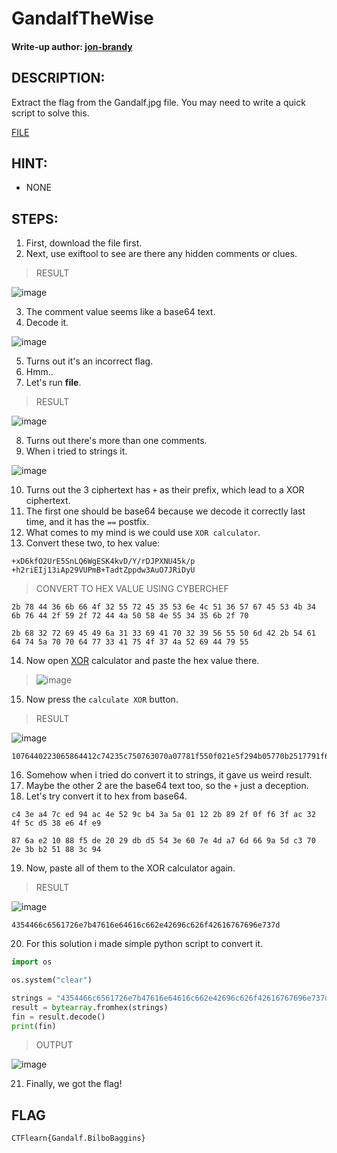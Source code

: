 # GandalfTheWise
#### Write-up author: [jon-brandy](https://github.com/jon-brandy)
## DESCRIPTION:
Extract the flag from the Gandalf.jpg file. You may need to write a quick script to solve this.

[FILE](https://github.com/Bread-Yolk/ctflearnwu/blob/193060899bc1cf8d4ff839bc8f33929fdc106b0c/Assets/Forensic/GandalfTheWise/Gandalf.jpg)

## HINT:
- NONE
## STEPS:
1. First, download the file first.
2. Next, use exiftool to see are there any hidden comments or clues.

> RESULT

![image](https://user-images.githubusercontent.com/70703371/193185035-b2b09f1e-56bf-43e6-a55d-0acd7363ce6e.png)


3. The comment value seems like a base64 text.
4. Decode it.

![image](https://user-images.githubusercontent.com/70703371/193185119-b04fede4-8801-490e-973f-1c95a10a8343.png)


5. Turns out it's an incorrect flag.
6. Hmm..
7. Let's run **file**.

> RESULT

![image](https://user-images.githubusercontent.com/70703371/193186517-093ee8a9-e1f2-4d01-b5b8-ffd37c64ac39.png)

8. Turns out there's more than one comments.
9. When i tried to strings it.

![image](https://user-images.githubusercontent.com/70703371/193187020-89f517f0-e0ac-4911-9cb0-2b19c0d1ad91.png)


10. Turns out the 3 ciphertext has `+` as their prefix, which lead to a XOR ciphertext.
11. The first one should be base64 because we decode it correctly last time, and it has the `==` postfix.
12. What comes to my mind is we could use  `XOR calculator`.
13. Convert these two, to hex value:

```
+xD6kfO2UrE5SnLQ6WgESK4kvD/Y/rDJPXNU45k/p
+h2riEIj13iAp29VUPmB+TadtZppdw3AuO7JRiDyU
```

> CONVERT TO HEX VALUE USING CYBERCHEF

```
2b 78 44 36 6b 66 4f 32 55 72 45 35 53 6e 4c 51 36 57 67 45 53 4b 34 6b 76 44 2f 59 2f 72 44 4a 50 58 4e 55 34 35 6b 2f 70
```

```
2b 68 32 72 69 45 49 6a 31 33 69 41 70 32 39 56 55 50 6d 42 2b 54 61 64 74 5a 70 70 64 77 33 41 75 4f 37 4a 52 69 44 79 55
```

14. Now open [XOR](https://xor.pw/) calculator and paste the hex value there.

> ![image](https://user-images.githubusercontent.com/70703371/193187552-4c6a8b73-a2a7-4517-aa70-f935a386b9f6.png)


15. Now press the `calculate XOR` button.

> RESULT

![image](https://user-images.githubusercontent.com/70703371/193187671-7ebec530-e210-49d0-b28e-30cdadacaac8.png)


```
1076440223065864412c74235c750763070a07781f550f021e5f294b05770b2517791f665c2f5625
```

16. Somehow when i tried do convert it to strings, it gave us weird result.
17. Maybe the other 2 are the base64 text too, so the `+` just a deception.
18. Let's try convert it to hex from base64.

```
c4 3e a4 7c ed 94 ac 4e 52 9c b4 3a 5a 01 12 2b 89 2f 0f f6 3f ac 32 4f 5c d5 38 e6 4f e9
```

```
87 6a e2 10 88 f5 de 20 29 db d5 54 3e 60 7e 4d a7 6d 66 9a 5d c3 70 2e 3b b2 51 88 3c 94
```

19. Now, paste all of them to the  XOR calculator again.

> RESULT

![image](https://user-images.githubusercontent.com/70703371/193188498-30a6b8f3-52d9-4e3a-a5dc-134b2f296cd0.png)


```
4354466c6561726e7b47616e64616c662e42696c626f42616767696e737d
```

20. For this solution i made simple python script to convert it.

```py
import os

os.system("clear")

strings = "4354466c6561726e7b47616e64616c662e42696c626f42616767696e737d"
result = bytearray.fromhex(strings)
fin = result.decode()
print(fin)
```

> OUTPUT

![image](https://user-images.githubusercontent.com/70703371/193189197-2bb95318-4561-4afb-8b53-a89c9c801e01.png)


21. Finally, we got the flag!


## FLAG

```
CTFlearn{Gandalf.BilboBaggins}
```
